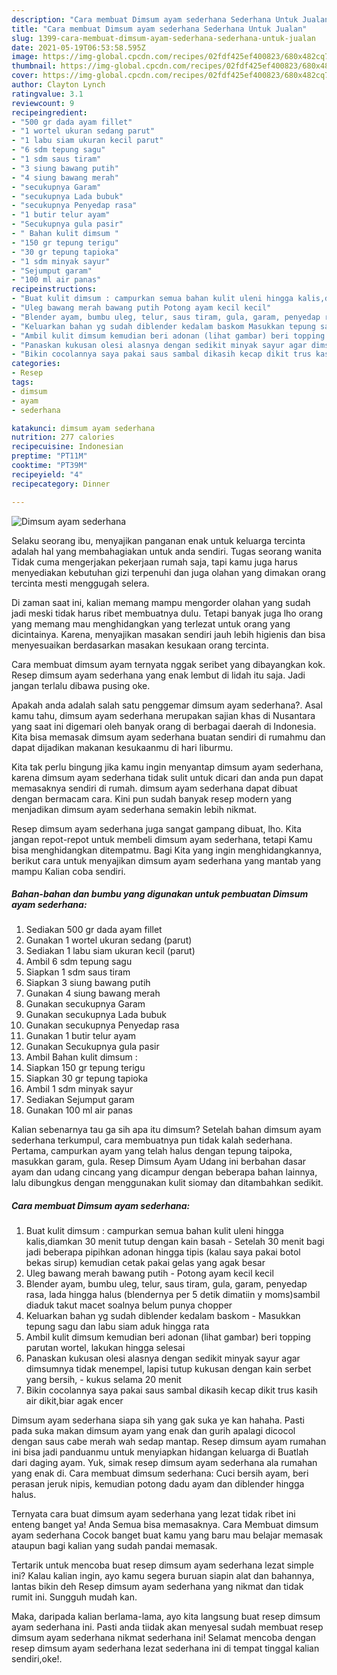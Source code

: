 ```yaml
---
description: "Cara membuat Dimsum ayam sederhana Sederhana Untuk Jualan"
title: "Cara membuat Dimsum ayam sederhana Sederhana Untuk Jualan"
slug: 1399-cara-membuat-dimsum-ayam-sederhana-sederhana-untuk-jualan
date: 2021-05-19T06:53:58.595Z
image: https://img-global.cpcdn.com/recipes/02fdf425ef400823/680x482cq70/dimsum-ayam-sederhana-foto-resep-utama.jpg
thumbnail: https://img-global.cpcdn.com/recipes/02fdf425ef400823/680x482cq70/dimsum-ayam-sederhana-foto-resep-utama.jpg
cover: https://img-global.cpcdn.com/recipes/02fdf425ef400823/680x482cq70/dimsum-ayam-sederhana-foto-resep-utama.jpg
author: Clayton Lynch
ratingvalue: 3.1
reviewcount: 9
recipeingredient:
- "500 gr dada ayam fillet"
- "1 wortel ukuran sedang parut"
- "1 labu siam ukuran kecil parut"
- "6 sdm tepung sagu"
- "1 sdm saus tiram"
- "3 siung bawang putih"
- "4 siung bawang merah"
- "secukupnya Garam"
- "secukupnya Lada bubuk"
- "secukupnya Penyedap rasa"
- "1 butir telur ayam"
- "Secukupnya gula pasir"
- " Bahan kulit dimsum "
- "150 gr tepung terigu"
- "30 gr tepung tapioka"
- "1 sdm minyak sayur"
- "Sejumput garam"
- "100 ml air panas"
recipeinstructions:
- "Buat kulit dimsum : campurkan semua bahan kulit uleni hingga kalis,diamkan 30 menit tutup dengan kain basah Setelah 30 menit bagi jadi beberapa pipihkan adonan hingga tipis (kalau saya pakai botol bekas sirup) kemudian cetak pakai gelas yang agak besar"
- "Uleg bawang merah bawang putih Potong ayam kecil kecil"
- "Blender ayam, bumbu uleg, telur, saus tiram, gula, garam, penyedap rasa, lada hingga halus (blendernya per 5 detik dimatiin y moms)sambil diaduk takut macet soalnya belum punya chopper"
- "Keluarkan bahan yg sudah diblender kedalam baskom Masukkan tepung sagu dan labu siam aduk hingga rata"
- "Ambil kulit dimsum kemudian beri adonan (lihat gambar) beri topping parutan wortel, lakukan hingga selesai"
- "Panaskan kukusan olesi alasnya dengan sedikit minyak sayur agar dimsumnya tidak menempel, lapisi tutup kukusan dengan kain serbet yang bersih, kukus selama 20 menit"
- "Bikin cocolannya saya pakai saus sambal dikasih kecap dikit trus kasih air dikit,biar agak encer"
categories:
- Resep
tags:
- dimsum
- ayam
- sederhana

katakunci: dimsum ayam sederhana 
nutrition: 277 calories
recipecuisine: Indonesian
preptime: "PT11M"
cooktime: "PT39M"
recipeyield: "4"
recipecategory: Dinner

---
```



![Dimsum ayam sederhana](https://img-global.cpcdn.com/recipes/02fdf425ef400823/680x482cq70/dimsum-ayam-sederhana-foto-resep-utama.jpg)

Selaku seorang ibu, menyajikan panganan enak untuk keluarga tercinta adalah hal yang membahagiakan untuk anda sendiri. Tugas seorang  wanita Tidak cuma mengerjakan pekerjaan rumah saja, tapi kamu juga harus menyediakan kebutuhan gizi terpenuhi dan juga olahan yang dimakan orang tercinta mesti menggugah selera.

Di zaman  saat ini, kalian memang mampu mengorder olahan yang sudah jadi meski tidak harus ribet membuatnya dulu. Tetapi banyak juga lho orang yang memang mau menghidangkan yang terlezat untuk orang yang dicintainya. Karena, menyajikan masakan sendiri jauh lebih higienis dan bisa menyesuaikan berdasarkan masakan kesukaan orang tercinta. 

Cara membuat dimsum ayam ternyata nggak seribet yang dibayangkan kok. Resep dimsum ayam sederhana yang enak lembut di lidah itu saja. Jadi jangan terlalu dibawa pusing oke.

Apakah anda adalah salah satu penggemar dimsum ayam sederhana?. Asal kamu tahu, dimsum ayam sederhana merupakan sajian khas di Nusantara yang saat ini digemari oleh banyak orang di berbagai daerah di Indonesia. Kita bisa memasak dimsum ayam sederhana buatan sendiri di rumahmu dan dapat dijadikan makanan kesukaanmu di hari liburmu.

Kita tak perlu bingung jika kamu ingin menyantap dimsum ayam sederhana, karena dimsum ayam sederhana tidak sulit untuk dicari dan anda pun dapat memasaknya sendiri di rumah. dimsum ayam sederhana dapat dibuat dengan bermacam cara. Kini pun sudah banyak resep modern yang menjadikan dimsum ayam sederhana semakin lebih nikmat.

Resep dimsum ayam sederhana juga sangat gampang dibuat, lho. Kita jangan repot-repot untuk membeli dimsum ayam sederhana, tetapi Kamu bisa menghidangkan ditempatmu. Bagi Kita yang ingin menghidangkannya, berikut cara untuk menyajikan dimsum ayam sederhana yang mantab yang mampu Kalian coba sendiri.

<!--inarticleads1-->

##### Bahan-bahan dan bumbu yang digunakan untuk pembuatan Dimsum ayam sederhana:

1. Sediakan 500 gr dada ayam fillet
1. Gunakan 1 wortel ukuran sedang (parut)
1. Sediakan 1 labu siam ukuran kecil (parut)
1. Ambil 6 sdm tepung sagu
1. Siapkan 1 sdm saus tiram
1. Siapkan 3 siung bawang putih
1. Gunakan 4 siung bawang merah
1. Gunakan secukupnya Garam
1. Gunakan secukupnya Lada bubuk
1. Gunakan secukupnya Penyedap rasa
1. Gunakan 1 butir telur ayam
1. Gunakan Secukupnya gula pasir
1. Ambil  Bahan kulit dimsum :
1. Siapkan 150 gr tepung terigu
1. Siapkan 30 gr tepung tapioka
1. Ambil 1 sdm minyak sayur
1. Sediakan Sejumput garam
1. Gunakan 100 ml air panas


Kalian sebenarnya tau ga sih apa itu dimsum? Setelah bahan dimsum ayam sederhana terkumpul, cara membuatnya pun tidak kalah sederhana. Pertama, campurkan ayam yang telah halus dengan tepung taipoka, masukkan garam, gula. Resep Dimsum Ayam Udang ini berbahan dasar ayam dan udang cincang yang dicampur dengan beberapa bahan lainnya, lalu dibungkus dengan menggunakan kulit siomay dan ditambahkan sedikit. 

<!--inarticleads2-->

##### Cara membuat Dimsum ayam sederhana:

1. Buat kulit dimsum : campurkan semua bahan kulit uleni hingga kalis,diamkan 30 menit tutup dengan kain basah - Setelah 30 menit bagi jadi beberapa pipihkan adonan hingga tipis (kalau saya pakai botol bekas sirup) kemudian cetak pakai gelas yang agak besar
1. Uleg bawang merah bawang putih - Potong ayam kecil kecil
1. Blender ayam, bumbu uleg, telur, saus tiram, gula, garam, penyedap rasa, lada hingga halus (blendernya per 5 detik dimatiin y moms)sambil diaduk takut macet soalnya belum punya chopper
1. Keluarkan bahan yg sudah diblender kedalam baskom - Masukkan tepung sagu dan labu siam aduk hingga rata
1. Ambil kulit dimsum kemudian beri adonan (lihat gambar) beri topping parutan wortel, lakukan hingga selesai
1. Panaskan kukusan olesi alasnya dengan sedikit minyak sayur agar dimsumnya tidak menempel, lapisi tutup kukusan dengan kain serbet yang bersih, - kukus selama 20 menit
1. Bikin cocolannya saya pakai saus sambal dikasih kecap dikit trus kasih air dikit,biar agak encer


Dimsum ayam sederhana siapa sih yang gak suka ye kan hahaha. Pasti pada suka makan dimsum ayam yang enak dan gurih apalagi dicocol dengan saus cabe merah wah sedap mantap. Resep dimsum ayam rumahan ini bisa jadi panduanmu untuk menyiapkan hidangan keluarga di Buatlah dari daging ayam. Yuk, simak resep dimsum ayam sederhana ala rumahan yang enak di. Cara membuat dimsum sederhana: Cuci bersih ayam, beri perasan jeruk nipis, kemudian potong dadu ayam dan diblender hingga halus. 

Ternyata cara buat dimsum ayam sederhana yang lezat tidak ribet ini enteng banget ya! Anda Semua bisa memasaknya. Cara Membuat dimsum ayam sederhana Cocok banget buat kamu yang baru mau belajar memasak ataupun bagi kalian yang sudah pandai memasak.

Tertarik untuk mencoba buat resep dimsum ayam sederhana lezat simple ini? Kalau kalian ingin, ayo kamu segera buruan siapin alat dan bahannya, lantas bikin deh Resep dimsum ayam sederhana yang nikmat dan tidak rumit ini. Sungguh mudah kan. 

Maka, daripada kalian berlama-lama, ayo kita langsung buat resep dimsum ayam sederhana ini. Pasti anda tiidak akan menyesal sudah membuat resep dimsum ayam sederhana nikmat sederhana ini! Selamat mencoba dengan resep dimsum ayam sederhana lezat sederhana ini di tempat tinggal kalian sendiri,oke!.


